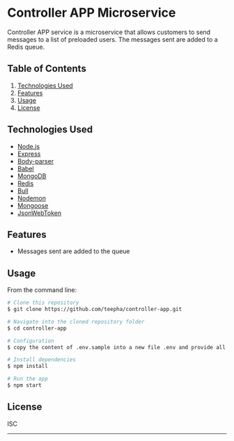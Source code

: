 # Controller APP Microservice
Controller APP service is a microservice that allows customers to send messages to a list of preloaded users. The messages sent are added to a Redis queue.

## Table of Contents
1. <a href="#tech-used">Technologies Used</a>
2. <a href="#features">Features</a>
3. <a href="#usage">Usage</a>
4. <a href="#license">License</a>


## Technologies Used

- [Node.js](https://nodejs.org/)
- [Express](https://expressjs.com/)
- [Body-parser](https://www.npmjs.com/package/body-parser)
- [Babel](https://babeljs.io) 
- [MongoDB](https://www.mongodb.com/)
- [Redis](https://redis.io/)
- [Bull](https://www.npmjs.com/package/bull)
- [Nodemon](https://www.npmjs.com/package/nodemon)
- [Mongoose](https://www.npmjs.com/package/mongoose)
- [JsonWebToken](https://www.npmjs.com/package/jsonwebtoken)

## Features

* Messages sent are added to the queue

## Usage

From the command line:

```bash
# Clone this repository
$ git clone https://github.com/teepha/controller-app.git

# Navigate into the cloned repository folder
$ cd controller-app

# Configuration
$ copy the content of .env.sample into a new file .env and provide all the required variables

# Install dependencies
$ npm install

# Run the app
$ npm start
```

## License

ISC

---
